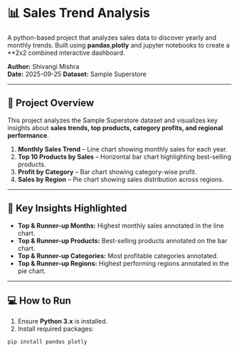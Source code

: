 # 📊 Sales Trend Analysis

A python-based project that analyzes sales data to discover yearly and monthly trends.
Built using **pandas**,**plotly** and jupyter notebooks to create a **2x2 combined interactive dashboard.

**Author:** Shivangi Mishra  
**Date:** 2025-09-25 
**Dataset:** Sample Superstore  

---

## 📝 Project Overview
This project analyzes the Sample Superstore dataset and visualizes key insights about **sales trends, top products, category profits, and regional performance**.  

1. **Monthly Sales Trend** – Line chart showing monthly sales for each year.  
2. **Top 10 Products by Sales** – Horizontal bar chart highlighting best-selling products.  
3. **Profit by Category** – Bar chart showing category-wise profit.  
4. **Sales by Region** – Pie chart showing sales distribution across regions.  

---

## 🔑 Key Insights Highlighted
- **Top & Runner-up Months:** Highest monthly sales annotated in the line chart.  
- **Top & Runner-up Products:** Best-selling products annotated on the bar chart.  
- **Top & Runner-up Categories:** Most profitable categories annotated.  
- **Top & Runner-up Regions:** Highest performing regions annotated in the pie chart.  

---

## 💻 How to Run
1. Ensure **Python 3.x** is installed.  
2. Install required packages:

```bash
pip install pandas plotly
